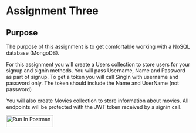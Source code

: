 # Assignment Three
## Purpose
The purpose of this assignment is to get comfortable working with a NoSQL database (MongoDB). 

For this assignment you will create a Users collection to store users for your signup and signin methods.  You will pass Username, Name and Password as part of signup.  To get a token you will call SingIn with username and password only.  The token should include the Name and UserName (not password)

You will also create Movies collection to store information about movies.  All endpoints will be protected with the JWT token received by a signin call. 

[<img src="https://run.pstmn.io/button.svg" alt="Run In Postman" style="width: 128px; height: 32px;">](https://app.getpostman.com/run-collection/41313426-371d8afa-9332-4053-8e61-8bc30cddfc3b?action=collection%2Ffork&source=rip_markdown&collection-url=entityId%3D41313426-371d8afa-9332-4053-8e61-8bc30cddfc3b%26entityType%3Dcollection%26workspaceId%3D117894c0-5ee8-4657-84a7-a74aa363e899)